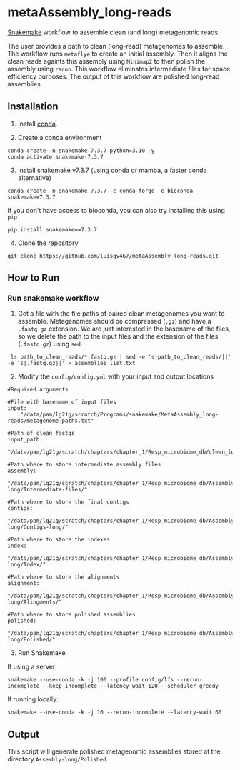# metaAssembly_long-reads

[Snakemake](https://snakemake.readthedocs.io/en/stable/getting_started/installation.html) workflow to assemble clean (and long) metagenomic reads. 

The user provides a path to clean (long-read) metagenomes to assemble. The workflow runs `metaflye` to create an initial assembly. Then it aligns the clean reads againts this assembly using `Minimap2` to then polish the assembly using `racon`. This workflow eliminates intermediate files for space efficiency purposes. The output of this workflow are polished long-read assemblies. 

## Installation

1. Install [conda](https://docs.conda.io/projects/conda/en/latest/user-guide/install/index.html).
   
3. Create a conda environment
   
<pre><code>conda create -n snakemake-7.3.7 python=3.10 -y 
conda activate snakemake-7.3.7</code></pre> 

3. Install snakemake v7.3.7 (using conda or mamba, a faster conda alternative)

<pre><code>conda create -n snakemake-7.3.7 -c conda-forge -c bioconda snakemake=7.3.7</code></pre>

If you don't have access to bioconda, you can also try installing this using `pip`

<pre><code>pip install snakemake==7.3.7</code></pre>

4. Clone the repository

<pre><code>git clone https://github.com/luisgv467/metaAssembly_long-reads.git</code></pre>


## How to Run

### Run snakemake workflow

1. Get a file with the file paths of paired clean metagenomes you want to assemble. Metagenomes should be compressed (`.gz`) and have a `.fastq.gz` extension. We are just interested in the basename of the files, so we delete the path to the input files and the extension of the files (`.fastq.gz`) using `sed`. 

<pre><code> ls path_to_clean_reads/*.fastq.gz | sed -e 's|path_to_clean_reads/||' -e 's|.fastq.gz||' > assemblies_list.txt </pre></code> 

2. Modify the `config/config.yml` with your input and output locations

<pre><code>#Required arguments

#File with basename of input files
input:
    "/data/pam/lg21g/scratch/Programs/snakemake/MetaAssembly_long-reads/metagenome_paths.txt"

#Path of clean fastqs
input_path:
    "/data/pam/lg21g/scratch/chapters/chapter_1/Resp_microbiome_db/clean_long_reads/"

#Path where to store intermediate assembly files
assembly:
    "/data/pam/lg21g/scratch/chapters/chapter_1/Resp_microbiome_db/Assembly-long/Intermediate-files/"

#Path where to store the final contigs
contigs:
    "/data/pam/lg21g/scratch/chapters/chapter_1/Resp_microbiome_db/Assembly-long/Contigs-long/"

#Path where to store the indexes
index:
    "/data/pam/lg21g/scratch/chapters/chapter_1/Resp_microbiome_db/Assembly-long/Index/"

#Path where to store the alignments
alignment:
    "/data/pam/lg21g/scratch/chapters/chapter_1/Resp_microbiome_db/Assembly-long/Alingments/"

#Path where to store polished assemblies
polished:
    "/data/pam/lg21g/scratch/chapters/chapter_1/Resp_microbiome_db/Assembly-long/Polished/" </pre></code>

3. Run Snakemake

If using a server:
<pre><code>snakemake --use-conda -k -j 100 --profile config/lfs --rerun-incomplete --keep-incomplete --latency-wait 120 --scheduler greedy</pre></code>

If running locally:
<pre><code>snakemake --use-conda -k -j 10 --rerun-incomplete --latency-wait 60 </pre></code>

## Output

This script will generate polished metagenomic assemblies stored at the directory `Assembly-long/Polished`. 



